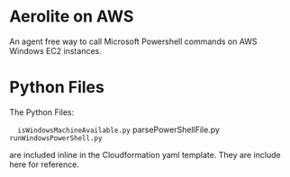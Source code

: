 # Aerolite on AWS

An agent free way to call Microsoft Powershell commands on AWS Windows EC2 instances.


# Python Files

The Python Files:

`   isWindowsMachineAvailable.py
`   parsePowerShellFile.py
`   runWindowsPowerShell.py`
  
are included inline in the Cloudformation yaml template. They are include here for reference.
  
